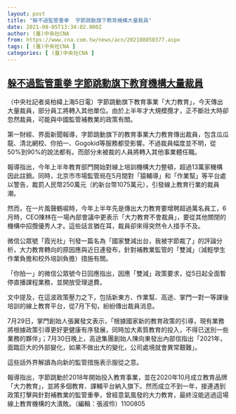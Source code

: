 ```yaml
---
layout: post
title: "躲不過監管重拳  字節跳動旗下教育機構大量裁員"
date: 2021-08-05T13:34:02.000Z
author: (臺)中央社CNA
from: https://www.cna.com.tw/news/acn/202108050377.aspx
tags: [ (臺)中央社CNA ]
categories: [ (臺)中央社CNA ]
---
```

<!--1628170442000-->
[躲不過監管重拳  字節跳動旗下教育機構大量裁員](https://www.cna.com.tw/news/acn/202108050377.aspx)
------

<div>
<div></div><div class="paragraph"><p>（中央社記者吳柏緯上海5日電）字節跳動旗下教育事業「大力教育」，今天傳出大量裁員，部分員工將轉入其他單位。由於上半年才大規模攬才，正不斷壯大時卻忽然裁員，可能與中國監管補教業的政策有關。</p><p>第一財經、界面新聞報導，字節跳動旗下的教育事業大力教育傳出裁員，包含瓜瓜龍、清北網校、你拍一、Gogokid等服務都受影響。不過裁員幅度並不明，從50%到90%的說法都有。而部分未被裁的人員將轉入其他事業體任職。</p><p>報導指出，今年上半年教育部門開始對線上培訓機構大力整頓，超過13萬家機構因此註銷。同時，北京市市場監管局在5月間對「猿輔導」和「作業幫」等平台處以警告，裁罰人民幣250萬元（約新台幣1075萬元），引發線上教育行業的裁員潮。</p><p>然而，在一片風聲鶴唳時，今年上半年先是傳出大力教育要增聘超過萬名員工，6月時，CEO陳林在一場內部會議中更表示「大力教育不會裁員」，要從其他關閉的機構中招攬優秀人才。這些話言猶在耳，裁員卻來得突然令人措手不及。</p><p>微信公眾號「霞光社」刊發一篇名為「國家雙減出台，我被字節裁了」的評論分析，大力教育轉向的原因應與近日連發布，針對補教業監管的「雙減」（減輕學生作業負擔和校外培訓負擔）措施有關。</p><p>「你拍一」的微信公眾號今日回應指出，因應「雙減」政策要求，從5日起全面暫停直播課程業務，並開放受理退費。</p><p>文中提及，在這波政策壓力之下，包括新東方、作業幫、高途、掌門一對一等課後培訓的線上教育平台，從7月下旬，紛紛傳出裁員消息。</p><p>7月29日，掌門創始人張翼發文表示，「根據國家新的教育政策的引導，現有業務將根據政策引導更好更健康有序發展，同時加大素質教育的投入，不得已送別一些業務的夥伴」；7月30日晚上，高途集團創始人陳向東發出內部信指出「2021年，面臨巨大的外部變化，如果不做出大的變化，公司處境就會異常艱難」。</p><p>這些話外界解讀為向新的監管措施表示服從之意。</p><p>報導指出，字節跳動於2018年開始投入教育事業，並在2020年10月成立教育品牌「大力教育」，並將多個教育、課輔平台納入旗下。然而成立不到一年，接連遇到政策打擊與針對補教業的監管重拳，曾經意氣風發的大力教育，最終沒能逃過這場線上教育機構的大潰敗。（編輯：張淑伶）1100805</p></div>
</div>
